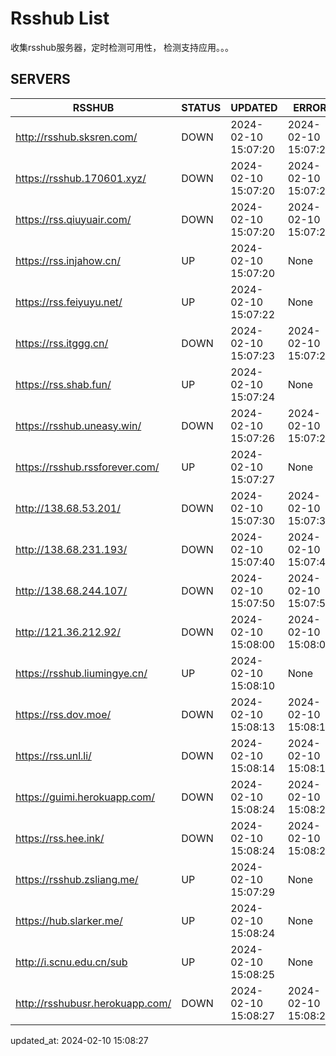 # Rsshub List

收集rsshub服务器，定时检测可用性， 检测支持应用。。。


## SERVERS

|  RSSHUB   | STATUS  | UPDATED  | ERROR  | TWITTER |  
|  ----  | ----  | ----  | ----  | ---- |  
| http://rsshub.sksren.com/ | DOWN | 2024-02-10 15:07:20 | 2024-02-10 15:07:20 |  
| https://rsshub.170601.xyz/ | DOWN | 2024-02-10 15:07:20 | 2024-02-10 15:07:20 |  
| https://rss.qiuyuair.com/ | DOWN | 2024-02-10 15:07:20 | 2024-02-10 15:07:20 |  
| https://rss.injahow.cn/ | UP | 2024-02-10 15:07:20 | None ||  
| https://rss.feiyuyu.net/ | UP | 2024-02-10 15:07:22 | None ||  
| https://rss.itggg.cn/ | DOWN | 2024-02-10 15:07:23 | 2024-02-10 15:07:23 |  
| https://rss.shab.fun/ | UP | 2024-02-10 15:07:24 | None ||  
| https://rsshub.uneasy.win/ | DOWN | 2024-02-10 15:07:26 | 2024-02-10 15:07:26 |  
| https://rsshub.rssforever.com/ | UP | 2024-02-10 15:07:27 | None ||  
| http://138.68.53.201/ | DOWN | 2024-02-10 15:07:30 | 2024-02-10 15:07:30 |  
| http://138.68.231.193/ | DOWN | 2024-02-10 15:07:40 | 2024-02-10 15:07:40 |  
| http://138.68.244.107/ | DOWN | 2024-02-10 15:07:50 | 2024-02-10 15:07:50 |  
| http://121.36.212.92/ | DOWN | 2024-02-10 15:08:00 | 2024-02-10 15:08:00 |  
| https://rsshub.liumingye.cn/ | UP | 2024-02-10 15:08:10 | None ||  
| https://rss.dov.moe/ | DOWN | 2024-02-10 15:08:13 | 2024-02-10 15:08:13 |  
| https://rss.unl.li/ | DOWN | 2024-02-10 15:08:14 | 2024-02-10 15:08:14 |  
| https://guimi.herokuapp.com/ | DOWN | 2024-02-10 15:08:24 | 2024-02-10 15:08:24 |  
| https://rss.hee.ink/ | DOWN | 2024-02-10 15:08:24 | 2024-02-10 15:08:24 |  
| https://rsshub.zsliang.me/ | UP | 2024-02-10 15:07:29 | None |OK|  
| https://hub.slarker.me/ | UP | 2024-02-10 15:08:24 | None ||  
| http://i.scnu.edu.cn/sub | UP | 2024-02-10 15:08:25 | None ||  
| http://rsshubusr.herokuapp.com/ | DOWN | 2024-02-10 15:08:27 | 2024-02-10 15:08:27 |  
  

updated_at: 2024-02-10 15:08:27  
